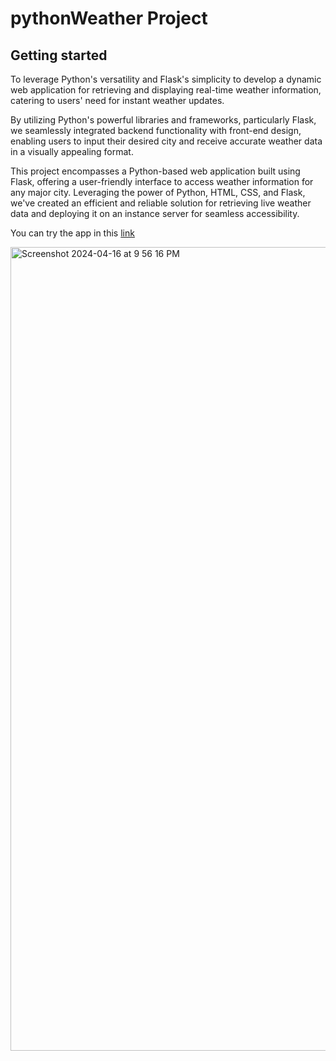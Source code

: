 # pythonWeather Project
## Getting started

To leverage Python's versatility and Flask's simplicity to develop a dynamic web application for retrieving and displaying real-time weather information, catering to users' need for instant weather updates.

By utilizing Python's powerful libraries and frameworks, particularly Flask, we seamlessly integrated backend functionality with front-end design, enabling users to input their desired city and receive accurate weather data in a visually appealing format.

This project encompasses a Python-based web application built using Flask, offering a user-friendly interface to access weather information for any major city. Leveraging the power of Python, HTML, CSS, and Flask, we've created an efficient and reliable solution for retrieving live weather data and deploying it on an instance server for seamless accessibility.

You can try the app in this [link](https://pythonweather-89j5.onrender.com/)

<img width="1286" alt="Screenshot 2024-04-16 at 9 56 16 PM" src="https://github.com/gaspardantas/pythonWeather/assets/106454643/0b509d38-15bf-407d-a8b2-fbd97b4d20a6">

